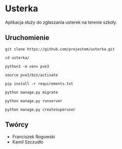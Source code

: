 # Usterka

Aplikacja służy do zgłaszania usterek na terenie szkoły.

## Uruchomienie

```
git clone https://github.com/projestem/usterka.git
```
```
cd usterka/
```
```
python3 -m venv pve3
```
```
source pve3/bin/activate  
```
```
pip install -r requirements.txt
```
```
python manage.py migrate
``` 
```
python manage.py runserver
```
```
python manage.py createsuperuser
```
   
## Twórcy
* Franciszek Rogowski
* Kamil Szczudło
   

